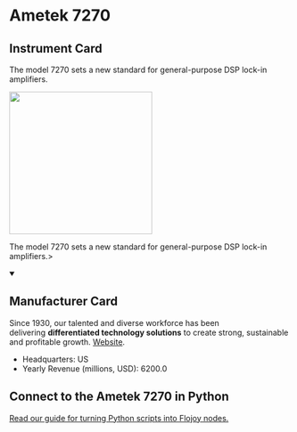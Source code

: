 
# Ametek 7270

## Instrument Card

<div className="flex">

<div>

The model 7270 sets a new standard for general-purpose DSP lock-in amplifiers.

</div>

<img width="256" src="docs/Instruments/Lockin Amplifiers/Ametek-7270/Ametek-7270.jpg"/>

</div>

The model 7270 sets a new standard for general-purpose DSP lock-in amplifiers.>

<details open>
<summary><h2>Manufacturer Card</h2></summary>

Since 1930, our talented and diverse workforce has been delivering **differentiated technology solutions** to create strong, sustainable and profitable growth. <a href="https://www.ametek.com/">Website</a>.

<ul>
  <li>Headquarters: US</li>
  <li>Yearly Revenue (millions, USD): 6200.0</li>
</ul>
</details>

## Connect to the Ametek 7270 in Python

[Read our guide for turning Python scripts into Flojoy nodes.](https://docs.flojoy.ai/custom-nodes/creating-custom-node/)


